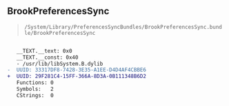 ## BrookPreferencesSync

> `/System/Library/PreferencesSyncBundles/BrookPreferencesSync.bundle/BrookPreferencesSync`

```diff

   __TEXT.__text: 0x0
   __TEXT.__const: 0x40
   - /usr/lib/libSystem.B.dylib
-  UUID: 33317DF8-7428-3E35-A1EE-D4D4AF4CBBE6
+  UUID: 29F281C4-15FF-366A-8D3A-0B111348B6D2
   Functions: 0
   Symbols:   2
   CStrings:  0

```
